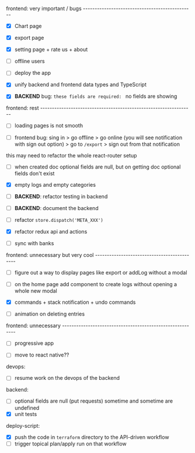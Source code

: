 frontend: very important / bugs -----------------------------------------------

- [x] Chart page

- [x] export page

- [x] setting page + rate us + about

- [ ] offline users

- [ ] deploy the app

- [x] unify backend and frontend data types and TypeScript

- [x] **BACKEND** bug: `these fields are required: ` no fields are showing

frontend: rest -----------------------------------------------------------------

- [ ] loading pages is not smooth

- [ ] frontend bug: sing in > go offline > go online (you will see notification with sign out option) > go to `/export` > sign out from that notification

this may need to refactor the whole react-router setup

- [ ] when created doc optional fields are null, but on getting doc optional fields don't exist

- [x] empty logs and empty categories

- [ ] **BACKEND**: refactor testing in backend

- [ ] **BACKEND**: document the backend

- [ ] refactor `store.dispatch('META_XXX')`

- [x] refactor redux api and actions

- [ ] sync with banks

frontend: unnecessary but very cool --------------------------------------------

- [ ] figure out a way to display pages like export or addLog without a modal

- [ ] on the home page add component to create logs without opening a whole new modal

- [x] commands + stack notification + undo commands

- [ ] animation on deleting entries

frontend: unnecessary ----------------------------------------------------------

- [ ] progressive app

- [ ] move to react native??

devops:

- [ ] resume work on the devops of the backend

backend:

- [ ] optional fields are null (put requests) sometime and sometime are undefined
- [x] unit tests

deploy-script:

- [x] push the code in `terraform` directory to the API-driven workflow
- [ ] trigger topical plan/apply run on that workflow

